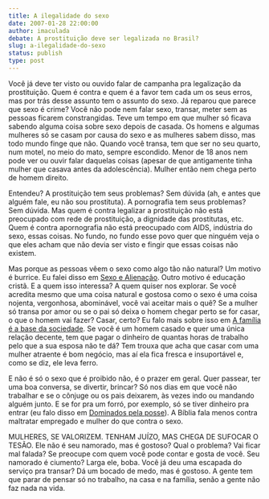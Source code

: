 ```yaml
---
title: A ilegalidade do sexo 
date: 2007-01-28 22:00:00
author: imaculada
debate: A prostituição deve ser legalizada no Brasil?
slug: a-ilegalidade-do-sexo
status: publish 
type: post
---
```


Você já deve ter visto ou ouvido falar de campanha pra legalização da prostituição. Quem é contra e quem é a favor tem cada um os seus erros, mas por trás desse assunto tem o assunto do sexo. Já reparou que parece que sexo é crime? Você não pode nem falar sexo, transar, meter sem as pessoas ficarem constrangidas. Teve um tempo em que mulher só ficava sabendo alguma coisa sobre sexo depois de casada. Os homens e algumas mulheres só se casam por causa do sexo e as mulheres sabem disso, mas todo mundo finge que não. Quando você transa, tem que ser no seu quarto, num motel, no meio do mato, sempre escondido. Menor de 18 anos nem pode ver ou ouvir falar daquelas coisas (apesar de que antigamente tinha mulher que casava antes da adolescência). Mulher então nem chega perto de homem direito.  



Entendeu? A prostituição tem seus problemas? Sem dúvida (ah, e antes que alguém fale, eu não sou prostituta). A pornografia tem seus problemas? Sem dúvida. Mas quem é contra legalizar a prostituição não está preocupado com rede de prostituição, a dignidade das prostitutas, etc. Quem é contra apornografia não está preocupado com AIDS, indústria do sexo, essas coisas. No fundo, no fundo esse povo quer que ninguém veja o que eles acham que não devia ser visto e fingir que essas coisas não existem.  



Mas porque as pessoas vêem o sexo como algo tão não natural? Um motivo é burrice. Eu falei disso em [Sexo e Alienação](http://www.grupos.com.br/blog/a-vez-das-mulheres/permalink/9005.html). Outro motivo é educação cristã. E a quem isso interessa? A quem quiser nos explorar. Se você acredita mesmo que uma coisa natural e gostosa como o sexo é uma coisa nojenta, vergonhosa, abominável, você vai aceitar mais o quê? Se a mulher só transa por amor ou se o pai só deixa o homem chegar perto se for casar, o que o homem vai fazer? Casar, certo? Eu falo mais sobre isso em [A família é a base da sociedade](http://www.grupos.com.br/blog/a-vez-das-mulheres/permalink/9912.html). Se você é um homem casado e quer uma única relação decente, tem que pagar o dinheiro de quantas horas de trabalho pelo que a sua esposa não te dá? Tem trouxa que acha que casar com uma mulher atraente é bom negócio, mas aí ela fica fresca e insuportável e, como se diz, ele leva ferro.  



E não é só o sexo que é proibido não, é o prazer em geral. Quer passear, ter uma boa conversa, se divertir, brincar? Só nos dias em que você não trabalhar e se o cônjuge ou os pais deixarem, às vezes indo ou mandando alguém junto. E se for pra um forró, por exemplo, só se tiver dinheiro pra entrar (eu falo disso em [Dominados pela posse](http://paraisoconcreto.blogspot.com/2006/10/dominados-pela-posse.html)). A Bíblia fala menos contra maltratar empregado e mulher do que contra o sexo.  



MULHERES, SE VALORIZEM. TENHAM JUÍZO, MAS CHEGA DE SUFOCAR O TESÃO. Ele não é seu namorado, mas é gostoso? Qual o problema? Vai ficar mal falada? Se preocupe com quem você pode contar e gosta de você. Seu namorado é ciumento? Larga ele, boba. Você já deu uma escapada do serviço pra transar? Dá um bocado de medo, mas é gostoso. A gente tem que parar de pensar só no trabalho, na casa e na família, senão a gente não faz nada na vida.


